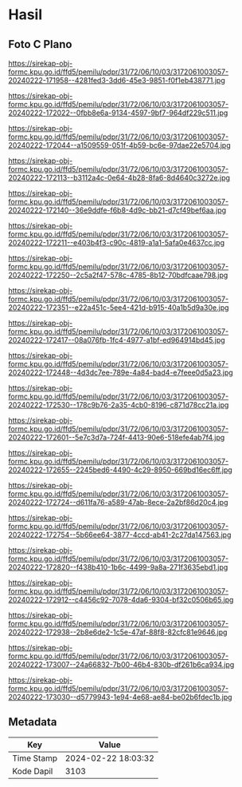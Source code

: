 # Hasil

## Foto C Plano

https://sirekap-obj-formc.kpu.go.id/ffd5/pemilu/pdpr/31/72/06/10/03/3172061003057-20240222-171958--4281fed3-3dd6-45e3-9851-f0f1eb438771.jpg

https://sirekap-obj-formc.kpu.go.id/ffd5/pemilu/pdpr/31/72/06/10/03/3172061003057-20240222-172022--0fbb8e6a-9134-4597-9bf7-964df229c511.jpg

https://sirekap-obj-formc.kpu.go.id/ffd5/pemilu/pdpr/31/72/06/10/03/3172061003057-20240222-172044--a1509559-051f-4b59-bc6e-97dae22e5704.jpg

https://sirekap-obj-formc.kpu.go.id/ffd5/pemilu/pdpr/31/72/06/10/03/3172061003057-20240222-172113--b3112a4c-0e64-4b28-8fa6-8d4640c3272e.jpg

https://sirekap-obj-formc.kpu.go.id/ffd5/pemilu/pdpr/31/72/06/10/03/3172061003057-20240222-172140--36e9ddfe-f6b8-4d9c-bb21-d7cf49bef6aa.jpg

https://sirekap-obj-formc.kpu.go.id/ffd5/pemilu/pdpr/31/72/06/10/03/3172061003057-20240222-172211--e403b4f3-c90c-4819-a1a1-5afa0e4637cc.jpg

https://sirekap-obj-formc.kpu.go.id/ffd5/pemilu/pdpr/31/72/06/10/03/3172061003057-20240222-172250--2c5a2f47-578c-4785-8b12-70bdfcaae798.jpg

https://sirekap-obj-formc.kpu.go.id/ffd5/pemilu/pdpr/31/72/06/10/03/3172061003057-20240222-172351--e22a451c-5ee4-421d-b915-40a1b5d9a30e.jpg

https://sirekap-obj-formc.kpu.go.id/ffd5/pemilu/pdpr/31/72/06/10/03/3172061003057-20240222-172417--08a076fb-1fc4-4977-a1bf-ed964914bd45.jpg

https://sirekap-obj-formc.kpu.go.id/ffd5/pemilu/pdpr/31/72/06/10/03/3172061003057-20240222-172448--4d3dc7ee-789e-4a84-bad4-e7feee0d5a23.jpg

https://sirekap-obj-formc.kpu.go.id/ffd5/pemilu/pdpr/31/72/06/10/03/3172061003057-20240222-172530--178c9b76-2a35-4cb0-8196-c871d78cc21a.jpg

https://sirekap-obj-formc.kpu.go.id/ffd5/pemilu/pdpr/31/72/06/10/03/3172061003057-20240222-172601--5e7c3d7a-724f-4413-90e6-518efe4ab7f4.jpg

https://sirekap-obj-formc.kpu.go.id/ffd5/pemilu/pdpr/31/72/06/10/03/3172061003057-20240222-172655--2245bed6-4490-4c29-8950-669bd16ec6ff.jpg

https://sirekap-obj-formc.kpu.go.id/ffd5/pemilu/pdpr/31/72/06/10/03/3172061003057-20240222-172724--d611fa76-a589-47ab-8ece-2a2bf86d20c4.jpg

https://sirekap-obj-formc.kpu.go.id/ffd5/pemilu/pdpr/31/72/06/10/03/3172061003057-20240222-172754--5b66ee64-3877-4ccd-ab41-2c27da147563.jpg

https://sirekap-obj-formc.kpu.go.id/ffd5/pemilu/pdpr/31/72/06/10/03/3172061003057-20240222-172820--f438b410-1b6c-4499-9a8a-271f3635ebd1.jpg

https://sirekap-obj-formc.kpu.go.id/ffd5/pemilu/pdpr/31/72/06/10/03/3172061003057-20240222-172912--c4456c92-7078-4da6-9304-bf32c0506b65.jpg

https://sirekap-obj-formc.kpu.go.id/ffd5/pemilu/pdpr/31/72/06/10/03/3172061003057-20240222-172938--2b8e6de2-1c5e-47af-88f8-82cfc81e9646.jpg

https://sirekap-obj-formc.kpu.go.id/ffd5/pemilu/pdpr/31/72/06/10/03/3172061003057-20240222-173007--24a66832-7b00-46b4-830b-df261b6ca934.jpg

https://sirekap-obj-formc.kpu.go.id/ffd5/pemilu/pdpr/31/72/06/10/03/3172061003057-20240222-173030--d5779943-1e94-4e68-ae84-be02b6fdec1b.jpg


## Metadata

| Key        | Value               |
| ---------- | ------------------- |
| Time Stamp | 2024-02-22 18:03:32 |
| Kode Dapil | 3103                |




